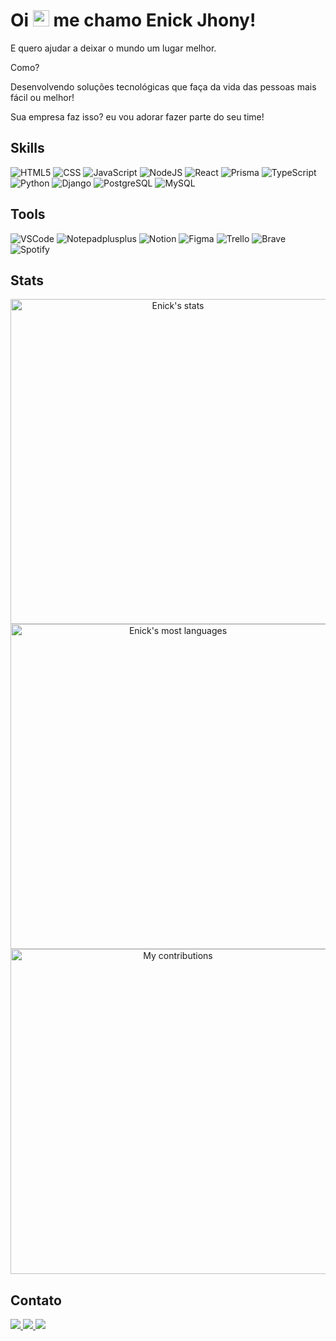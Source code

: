<h1>Oi <img src="https://raw.githubusercontent.com/kaueMarques/kaueMarques/master/hi.gif" height="26px"> me chamo Enick Jhony!</h1>
<p>E quero ajudar a deixar o mundo um lugar melhor.</p>
<p>Como?</p>
<p>
   Desenvolvendo soluções tecnológicas que faça da vida das pessoas mais
   fácil ou melhor!
</p>
<p>Sua empresa faz isso? eu vou adorar fazer parte do seu time!</p>

<h2>Skills</h2>
<div>
  <img src="https://img.shields.io/badge/-HTML-05122A?style=flat&logo=HTML5" alt="HTML5">
  <img src="https://img.shields.io/badge/-CSS-05122A?style=flat&logo=CSS3&logoColor=1572B6" alt="CSS">
  <img src="https://img.shields.io/badge/-JavaScript-05122A?style=flat&logo=javascript" alt="JavaScript">
  <img src="https://img.shields.io/badge/-Node.js-05122A?style=flat&logo=node.js" alt="NodeJS">
  <img src="https://img.shields.io/badge/-React-05122A?style=flat&logo=react" alt="React">
  <img src="https://img.shields.io/badge/-Prisma-05122A?style=flat&logo=prisma" alt="Prisma">
  <img src="https://img.shields.io/badge/-TypeScript-05122A?style=flat&logo=typescript" alt="TypeScript">
  <img src="https://img.shields.io/badge/-Python-05122A?style=flat&logo=python" alt="Python">
  <img src="https://img.shields.io/badge/-Django-05122A?style=flat&logo=django" alt="Django">
  <img src="https://img.shields.io/badge/-PostgreSQL-05122A?style=flat&logo=PostgreSQL" alt="PostgreSQL">
  <img src="https://img.shields.io/badge/-MySQL-05122A?style=flat&logo=MySQL" alt="MySQL">
</div>

<h2>Tools</h2>
<div>
   <img src="https://img.shields.io/badge/-VSCode-05122A?style=flat&logo=visualstudiocode" alt="VSCode"/>
   <img src="https://img.shields.io/badge/-Notepad++-05122A?style=flat&logo=Notepadplusplus" alt="Notepadplusplus"/>
   <img src="https://img.shields.io/badge/-Notion-05122A?style=flat&logo=Notion" alt="Notion"/>
   <img src="https://img.shields.io/badge/-Figma-05122A?style=flat&logo=Figma" alt="Figma"/>
   <img src="https://img.shields.io/badge/-Trello-05122A?style=flat&logo=Trello" alt="Trello"/>
   <img src="https://img.shields.io/badge/-Brave-05122A?style=flat&logo=Brave" alt="Brave"/>
   <img src="https://img.shields.io/badge/-Spotify-05122A?style=flat&logo=Spotify" alt="Spotify"/>
<div>
   
<h2>Stats</h2>
<p align="center">
   <img width="520em" src="https://github-readme-stats.vercel.app/api?username=EnickJhony&show_icons=true&theme=midnight-purple" alt="Enick's stats"/>
   <img width="520em" src="https://github-readme-stats.vercel.app/api/top-langs/?username=EnickJhony&layout=compact&theme=midnight-purple" alt="Enick's most languages"/>
   <img width="520em" src="https://github-readme-streak-stats.herokuapp.com?user=enickjhony&theme=midnight-purple" alt="My contributions"/>
</p>

<h2>Contato</h2>
<div align="left">
   <a href="https://web.whatsapp.com/send?phone=+5592984113441" target="_blank">
      <img src="https://img.shields.io/badge/WhatsApp-25D366?style=for-the-badge&logo=whatsapp&logoColor=white" target="_blank"/>
   </a>
   <a href="mailto:enick.jhony@gmail.com">
      <img src="https://img.shields.io/badge/Gmail-D5AE22?style=for-the-badge&logo=Gmail&logoColor=white" target="_blank"/>
   </a>
   <a href="https://www.linkedin.com/in/enickjhony/" target="_blank">
      <img src="https://img.shields.io/badge/LinkedIn-0077B5?style=for-the-badge&logo=linkedin&logoColor=white" target="_blank"/>
   </a>
</div>
